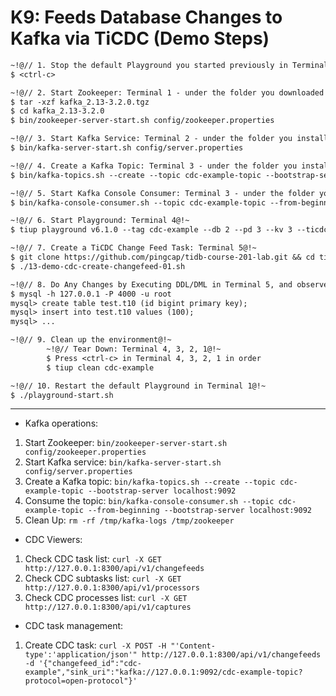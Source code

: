 # K9: Feeds Database Changes to Kafka via TiCDC (Demo Steps)

```6
~!@// 1. Stop the default Playground you started previously in Terminal 1@!~
$ <ctrl-c>

~!@// 2. Start Zookeeper: Terminal 1 - under the folder you downloaded the Kafka TAR ball, e.g: version 2.13-3.2.0@!~
$ tar -xzf kafka_2.13-3.2.0.tgz
$ cd kafka_2.13-3.2.0
$ bin/zookeeper-server-start.sh config/zookeeper.properties

~!@// 3. Start Kafka Service: Terminal 2 - under the folder you installed the Kafka binary@!~
$ bin/kafka-server-start.sh config/server.properties

~!@// 4. Create a Kafka Topic: Terminal 3 - under the folder you installed the Kafka binary@!~
$ bin/kafka-topics.sh --create --topic cdc-example-topic --bootstrap-server localhost:9092

~!@// 5. Start Kafka Console Consumer: Terminal 3 - under the folder you installed the Kafka binary@!~
$ bin/kafka-console-consumer.sh --topic cdc-example-topic --from-beginning --bootstrap-server localhost:9092

~!@// 6. Start Playground: Terminal 4@!~
$ tiup playground v6.1.0 --tag cdc-example --db 2 --pd 3 --kv 3 --ticdc 1 --tiflash 1

~!@// 7. Create a TiCDC Change Feed Task: Terminal 5@!~
$ git clone https://github.com/pingcap/tidb-course-201-lab.git && cd tidb-course-201-lab/scripts
$ ./13-demo-cdc-create-changefeed-01.sh

~!@// 8. Do Any Changes by Executing DDL/DML in Terminal 5, and observe the captured changes on Terminal 4@!~
$ mysql -h 127.0.0.1 -P 4000 -u root
mysql> create table test.t10 (id bigint primary key);
mysql> insert into test.t10 values (100);
mysql> ...

~!@// 9. Clean up the environment@!~
        ~!@// Tear Down: Terminal 4, 3, 2, 1@!~
        $ Press <ctrl-c> in Terminal 4, 3, 2, 1 in order
        $ tiup clean cdc-example

~!@// 10. Restart the default Playground in Terminal 1@!~
$ ./playground-start.sh
```
------------------------------------------------------------------------------
- Kafka operations:
1. Start Zookeeper: `bin/zookeeper-server-start.sh config/zookeeper.properties`
2. Start Kafka service: `bin/kafka-server-start.sh config/server.properties`
3. Create a Kafka topic: `bin/kafka-topics.sh --create --topic cdc-example-topic --bootstrap-server localhost:9092`
4. Consume the topic: `bin/kafka-console-consumer.sh --topic cdc-example-topic --from-beginning --bootstrap-server localhost:9092`
5. Clean Up: `rm -rf /tmp/kafka-logs /tmp/zookeeper`

- CDC Viewers:
1. Check CDC task list: `curl -X GET http://127.0.0.1:8300/api/v1/changefeeds`
2. Check CDC subtasks list: `curl -X GET http://127.0.0.1:8300/api/v1/processors`
3. Check CDC processes list: `curl -X GET http://127.0.0.1:8300/api/v1/captures`

- CDC task management:
1. Create CDC task: `curl -X POST -H "'Content-type':'application/json'" http://127.0.0.1:8300/api/v1/changefeeds -d '{"changefeed_id":"cdc-example","sink_uri":"kafka://127.0.0.1:9092/cdc-example-topic?protocol=open-protocol"}'`